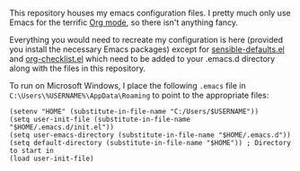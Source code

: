 This repository houses my emacs configuration files. I pretty much only use Emacs for the terrific [Org mode](https://orgmode.org), so there isn't anything fancy.

Everything you would need to recreate my configuration is here (provided you install the necessary Emacs packages) except for [sensible-defaults.el](https://github.com/hrs/sensible-defaults.el) and [org-checklist.el](https://github.com/yyr/org-mode/blob/master/contrib/lisp/org-checklist.el) which need to be added to your .emacs.d directory along with the files in this repository.

To run on Microsoft Windows, I place the following `.emacs` file in `C:\Users\%USERNAME%\AppData\Roaming` to point to the appropriate files:
```elisp
(setenv "HOME" (substitute-in-file-name "C:/Users/$USERNAME"))
(setq user-init-file (substitute-in-file-name "$HOME/.emacs.d/init.el"))
(setq user-emacs-directory (substitute-in-file-name "$HOME/.emacs.d"))
(setq default-directory (substitute-in-file-name "$HOME")) ; Directory to start in
(load user-init-file)
```
